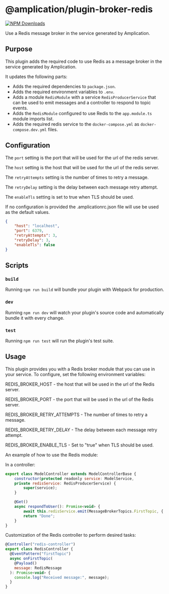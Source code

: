 # @amplication/plugin-broker-redis

[![NPM Downloads](https://img.shields.io/npm/dt/@amplication/plugin-auth-basic)](https://www.npmjs.com/package/@amplication/plugin-auth-basic)

Use a Redis message broker in the service generated by Amplication.

## Purpose

This plugin adds the required code to use Redis as a message broker in the service generated by Amplication.

It updates the following parts:
- Adds the required dependencies to `package.json`.
- Adds the required environment variables to `.env`.
- Adds a module `RedisModule` with a service `RedisProducerService` that can be used to emit messages
and a controller to respond to topic events.
- Adds the `RedisModule` configured to use Redis to the `app.module.ts` module imports list.
- Adds the required redis service to the `docker-compose.yml` as `docker-compose.dev.yml` files.

## Configuration

The `port` setting is the port that will be used for the url of the redis server.

The `host` setting is the host that will be used for the url of the redis server.

The `retryAttempts` setting is the number of times to retry a message.

The `retryDelay` setting is the delay between each message retry attempt.

The `enableTls` setting is set to true when TLS should be used.

If no configuration is provided the .amplicationrc.json file will use be used as the default values.

```json
{
    "host": "localhost",
    "port": 6379,
    "retryAttempts": 3,
    "retryDelay": 3,
    "enableTls": false
}
```

## Scripts

### `build`

Running `npm run build` will bundle your plugin with Webpack for production.

### `dev`

Running `npm run dev` will watch your plugin's source code and automatically bundle it with every change.

### `test`

Running `npm run test` will run the plugin's test suite.

## Usage

This plugin provides you with a Redis broker module that you can use in your service.
To configure, set the following environment variables:

REDIS_BROKER_HOST - the host that will be used in the url of the Redis server.

REDIS_BROKER_PORT - the port that will be used in the url of the Redis server.

REDIS_BROKER_RETRY_ATTEMPTS - The number of times to retry a message.

REDIS_BROKER_RETRY_DELAY - The delay between each message retry attempt.

REDIS_BROKER_ENABLE_TLS - Set to "true" when TLS should be used.


An example of how to use the Redis module:

In a controller:

```js
export class ModelController extends ModelControllerBase {
    constructor(protected readonly service: ModelService, 
    private redisService: RedisProducerService) {
        super(service);
    }

    @Get()
    async respondToUser(): Promise<void> {
        await this.redisService.emit(MessageBrokerTopics.FirstTopic, { message: "hello, world!" });
        return "Done";
    }
}
```

Customization of the Redis controller to perform desired tasks:

```js
@Controller("redis-controller")
export class RedisController {
  @EventPattern("firstTopic")
  async onFirstTopic(
    @Payload()
    message: RedisMessage
  ): Promise<void> {
    console.log("Received message:", message);
  }
}
```
